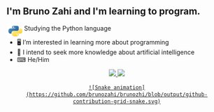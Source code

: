 ## I'm Bruno Zahi and  I'm learning to program.
</div>
  <img align="left" alt="Bruno-Python" height="30" width="40" src="https://raw.githubusercontent.com/devicons/devicon/master/icons/python/python-original.svg">
</div>
  
Studying the Python language
- 🖥️ I’m interested in learning more about programming
- 🤖 I intend to seek more knowledge about artificial intelligence
- ⌨ He/Him
<div align="center">
  <a href="https://github.com/brunozahi">
  <img height="65em" src="https://github-readme-stats.vercel.app/api?username=brunozahi&show_icons=false&title_color=1e90ff&text_color=4682b4&bg_color=000000&border_color=87ceeb&include_all_commits=true&count_private=true"/>
  <img height="65em" src="https://github-readme-stats.vercel.app/api/top-langs/?username=brunozahi&layout=compact&langs_count=7&title_color=1e90ff&text_color=4682b4&bg_color=000000&border_color=87ceeb"/>

    ![Snake animation](https://github.com/brunozahi/brunozhi/blob/output/github-contribution-grid-snake.svg)
 
</div>
